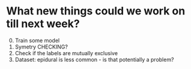 
# What new things could we work on till next week?
0. Train some model
1. Symetry CHECKING? 
2. Check if the labels are mutually exclusive
3. Dataset: epidural is less common - is that potentially a problem?